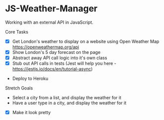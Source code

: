 # JS-Weather-Manager   

Working with an external API in JavaScript.   

Core Tasks  
- [x] Get London's weather to display on a website using Open Weather Map https://openweathermap.org/api  
- [x] Show London's 5 day forecast on the page  
- [x] Abstract away API call logic into it's own class  
- [x] Stub out API calls in tests (Jest will help you here - https://jestjs.io/docs/en/tutorial-async)  
- Deploy to Heroku  

Stretch Goals  
- Select a city from a list, and display the weather for it  
- Have a user type in a city, and display the weather for it  
- [x] Make it look pretty  
